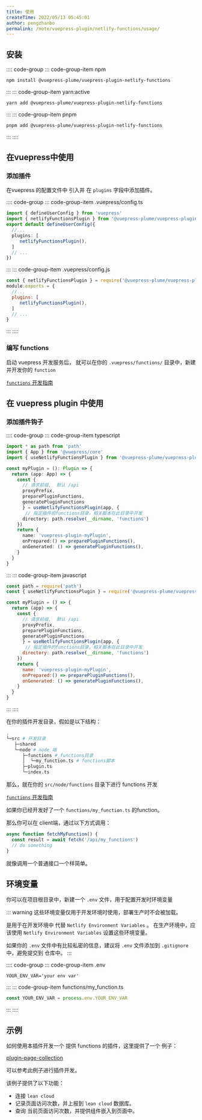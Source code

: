 ```yaml
---
title: 使用
createTime: 2022/05/13 05:45:01
author: pengzhanbo
permalink: /note/vuepress-plugin/netlify-functions/usage/
---
```


## 安装

:::: code-group
::: code-group-item  npm
``` sh
npm install @vuepress-plume/vuepress-plugin-netlify-functions
```
:::
::: code-group-item yarn:active
``` sh
yarn add @vuepress-plume/vuepress-plugin-netlify-functions
```
:::
::: code-group-item pnpm
``` sh
pnpm add @vuepress-plume/vuepress-plugin-netlify-functions
```
:::
::::

## 在vuepress中使用


### 添加插件

在vuepress 的配置文件中 引入并 在 `plugins` 字段中添加插件。

:::: code-group
::: code-group-item .vuepress/config.ts
``` ts
import { defineUserConfig } from 'vuepress'
import { netlifyFunctionsPlugin } from '@vuepress-plume/vuepress-plugin-netlify-functions'
export default defineUserConfig({
  //...
  plugins: [
     netlifyFunctionsPlugin(),
  ]
  // ...
})
```
:::
::: code-group-item .vuepress/config.js
```js
const { netlifyFunctionsPlugin } = require('@vuepress-plume/vuepress-plugin-netlify-functions')
module.exports = {
  //...
  plugins: [
     netlifyFunctionsPlugin(),
  ]
  // ...
}
```
:::
::::

### 编写 functions

启动 vuepress 开发服务后， 就可以在你的 `.vuepress/functions/` 目录中，新建并开发你的 `function`

[`functions` 开发指南](https://docs.netlify.com/functions/overview/)



## 在 vuepress plugin 中使用

### 添加插件钩子

:::: code-group
::: code-group-item typescript
``` ts
import * as path from 'path'
import { App } from '@vuepress/core'
import { useNetlifyFunctionsPlugin } from '@vuepress-plume/vuepress-plugin-netlify-functions'

const myPlugin = (): Plugin => {
  return (app: App) => {
    const {
      // 请求前缀,  默认 /api
      proxyPrefix,
      preparePluginFunctions,
      generatePluginFunctions
      } = useNetlifyFunctionsPlugin(app, {
       // 指定插件的functions目录，相关脚本在此目录中开发
      directory: path.resolve(__dirname, 'functions')
    })
    return {
      name: 'vuepress-plugin-myPlugin',
      onPrepared:() => preparePluginFunctions(),
      onGenerated: () => generatePluginFunctions(),
    }
  }
}
```
:::
::: code-group-item javascript
``` js
const path = require('path')
const { useNetlifyFunctionsPlugin } = require('@vuepress-plume/vuepress-plugin-netlify-functions')

const myPlugin = () => {
  return (app) => {
    const {
      // 请求前缀,  默认 /api
      proxyPrefix,
      preparePluginFunctions,
      generatePluginFunctions
      } = useNetlifyFunctionsPlugin(app, {
       // 指定插件的functions目录，相关脚本在此目录中开发
      directory: path.resolve(__dirname, 'functions')
    })
    return {
      name: 'vuepress-plugin-myPlugin',
      onPrepared:() => preparePluginFunctions(),
      onGenerated: () => generatePluginFunctions(),
    }
  }
}
```
:::
::::

在你的插件开发目录，假如是以下结构：
``` sh
.
└─src # 开发目录
   ├─shared
   └─node # node 端
      ├─functions # functions目录
      │  └─my_function.ts # functions脚本
      ├─plugin.ts
      └─index.ts
```

那么，就在你的 `src/node/functions` 目录下进行 functions 开发

[`functions` 开发指南](https://docs.netlify.com/functions/overview/)

如果你已经开发好了一个 `functions/my_function.ts` 的function。

那么你可以在 client端，通过以下方式调用：

``` ts
async function fetchMyFunction() {
  const result = await fetch('/api/my_functions')
  // do something
}
```
就像调用一个普通接口一个样简单。

## 环境变量

你可以在项目根目录中，新建一个 `.env` 文件，用于配置开发时环境变量

::: warning
这些环境变量仅用于开发环境时使用，部署生产时不会被加载。

是用于在开发环境中 代替 `Netlify Environment Variables` 。
在生产环境中，应该使用 `Netlify Environment Variables` 设置这些环境变量。

如果你的 `.env` 文件中有比较私密的信息，建议将 `.env` 文件添加到 `.gitignore` 中，避免提交到 仓库中。
:::

:::: code-group
::: code-group-item .env
```
YOUR_ENV_VAR='your env var'
```
:::
::: code-group-item functions/my_function.ts
``` ts
const YOUR_ENV_VAR = process.env.YOUR_ENV_VAR
```
:::
::::


## 示例

如何使用本插件开发一个 提供 functions 的插件，这里提供了一个 例子：

[plugin-page-collection](https://github.com/pengzhanbo/vuepress-theme-plume/tree/main/packages/plugin-page-collection)

可以参考此例子进行插件开发。

该例子提供了以下功能：

- 连接 `lean cloud` 
- 记录页面访问次数，并上报到 `lean cloud` 数据库。
- 查询 当前页面访问次数，并提供组件嵌入到页面中。
